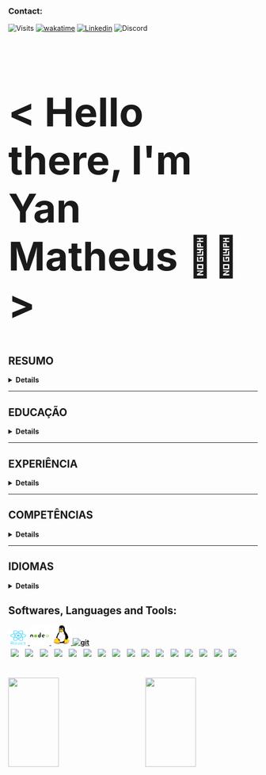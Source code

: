 ### Contact:
![Visits](https://badges.pufler.dev/visits/refszin/refszin?logo=google-analytics&labelColor=0D0D0F)
[![wakatime](https://wakatime.com/badge/user/5f667002-f1a2-4d32-a500-1ec6818a616c.svg)](https://wakatime.com/@5f667002-f1a2-4d32-a500-1ec6818a616c)
[![Linkedin](https://img.shields.io/badge/-LinkedIn-060606?style=flat&labelColor=0D0D0D&logo=Linkedin&Color=white)](https://www.linkedin.com/in/yanassis/)
![Discord](https://img.shields.io/badge/Discord-Refs8597-%8597DA?style=flat&labelColor=0D0D0D&logo=discord&Color=white)
<head>
    <meta name="Autor" content="Yan" />
</head>

<body>
    <main class="main ">
        <h1 style="font-size: 80px "><strong>&#60; Hello there, I'm Yan Matheus 👨‍💻 &#62;<br></h1>
            <section>
                <h2>RESUMO</h2>
                    <details>
                        <li>Formado pelo Instituto Federal de Educação Colégio de Aplicação João XXIII - Juiz de Fora;</li>
                        <li>Graduando em Ciências Exatas / Ciência da Computação na UFJF;</li>
                        <li>Atualmente estudando programação web para ser um desenvolvedor Full Stack</li>
                    </details>
                    </section>
                    <hr>
                    <section class="section ">
                        <h2 id="edu ">EDUCAÇÃO</h2>
                        <details>
                            <p>Colégio de Aplicação João XXII (UFJF), Juiz de Fora, MG</p>
                            <ul>
                                <li>Ensino Fundamental / Médio;</li>
                                <li>Fevereiro de 2015 a Dezembro de 2019;</li>
                            </ul>
                            <p>Universidade Federal de Juiz de Fora (UFJF), Juiz de Fora, MG;</p>
                            <ul>
                                <li>Graduação - Cursando Março de 2020 / Março de 2025;</li>
                                <li>Curso: Ciências Exatas - Ciência da Computação.</li>
                            </ul>
                        </details>
                    </section>
                    <hr>
                    <section>
                        <h2>EXPERIÊNCIA</h2>
                        <details>
                            <p>Veículos S.A. / Regional Veículos:</p>
                            <ul>
                                <li>Planejamento;</li>
                                <li>Implementação de campanhas digitais;</li>
                                <li>Captação de clientes;</li>
                                <li>Venda de automóveis;</li>
                            </ul>
                            <p>Friends Hamburgueria/ Distribuidora Santo Copo</p>
                            <ul>
                                <li>Criação de identidade corporativa;</li>
                                <li>Elaboração de cardápio online;</li>
                                <li>Configuração dos cardápios (Uber Eats , Ifood e WhatsApp Business).</li>
                            </ul>
                        </details>
                    </section>
                    <hr>
                    <section>
                        <h2>COMPETÊNCIAS</h2>
                        <details>
                            <li>Office completo;</li>
                            <li>CSS/HTML</li>
                            <li>JavaScript</li>
                            <li>Plugins em Java;</li>
                            <li>PHP/SQL;</li>
                            <li>Photoshop e Illustrator;</li>
                            <li>Administração de Servidores;</li>
                         <li>Manutenção de computadores;</li>
                            <li>Digitação;</li>
                            <li>Hospedagem web.</li>
                        </details>
                    </section>
                    <hr>
                    <section>
                        <h2>IDIOMAS</h2>
                        <details>
                            <li>Inglês Intermediário;</li>
                            <li>Francês Intermediário;</li>
                            <li>Espanhol Intermediário;</li>
                        </details>
                    </section>
            <section>    
<h2>Softwares, Languages and Tools:</h2>
<div style="display: inline_block">
<a href="https://reactjs.org/" target="_blank" rel="noreferrer">
<img src="https://raw.githubusercontent.com/devicons/devicon/master/icons/react/react-original-wordmark.svg" alt="react" width="40" height="30"/>
</a>
<a href="https://nodejs.org" target="_blank" rel="noreferrer">
<img src="https://raw.githubusercontent.com/devicons/devicon/master/icons/nodejs/nodejs-original-wordmark.svg" alt="nodejs" width="40" height="40"/>
</a>
<a href="https://www.linux.org/" target="_blank" rel="noreferrer">
<img src="https://raw.githubusercontent.com/devicons/devicon/master/icons/linux/linux-original.svg" alt="linux" width="40" height="40"/>
</a>
<a href="https://git-scm.com/" target="_blank" rel="noreferrer">
<img src="https://www.vectorlogo.zone/logos/git-scm/git-scm-icon.svg" alt="git" width="40" height="40"/>
</a>
     <div>
  <img style='margin: 5px;' src="https://img.shields.io/badge/javascript%20-%2320232a.svg?&style=for-the-badge&color=F7DF1E&logo=javascript&logoColor=000000" />
  <img style='margin: 5px;' src="https://img.shields.io/badge/CSS3%20-%2320232a.svg?&style=for-the-badge&color=1572B6&logo=CSS3&logoColor=ffffff"/>
  <img style='margin: 5px;' src="https://img.shields.io/badge/HTML5%20-%2320232a.svg?&style=for-the-badge&color=E34F26&logo=HTML5&logoColor=ffffff"/>
  <img style='margin: 5px;' src="https://img.shields.io/badge/react%20-%2320232a.svg?&style=for-the-badge&color=363636&logo=react&logoColor=q61DAFB"/>
  <img style='margin: 5px;' src="https://img.shields.io/badge/node js%20-%2320232a.svg?&style=for-the-badge&color=339933&logo=node.js&logoColor=ffffff"/>
  <img style='margin: 5px;' src="https://img.shields.io/badge/styled components%20-%2320232a.svg?&style=for-the-badge&color=DB7093&logo=styled-components&logoColor=ffffff"/>
  <img style='margin: 5px;' src="https://img.shields.io/badge/TypeScript%20-%2320232a.svg?&style=for-the-badge&color=3178C6&logo=TypeScript&logoColor=ffffff"/>
  <img style='margin: 5px;' src="https://img.shields.io/badge/Mongo db%20-%2320232a.svg?&style=for-the-badge&color=47A248&logo=MongoDB&logoColor=ffffff"/>
  <img style='margin: 5px;' src="https://img.shields.io/badge/PostgreSQL%20-%2320232a.svg?&style=for-the-badge&color=4169E1&logo=PostgreSQL&logoColor=ffffff"/>
  
 
  <img style='margin: 5px;' src="https://img.shields.io/badge/visual studio code%20-%2320232a.svg?&style=for-the-badge&color=007ACC&logo=visualstudiocode&logoColor=ffffff"/>
  <img style='margin: 5px;' src="https://img.shields.io/badge/github%20-%2320232a.svg?&style=for-the-badge&color=000000&logo=GitHub&logoColor=ffffff"/>
  <img style='margin: 5px;' src="https://img.shields.io/badge/trello%20-%2320232a.svg?&style=for-the-badge&color=0052CC&logo=trello&logoColor=ffffff"/>
  <img style='margin: 5px;' src="https://img.shields.io/badge/linux%20-%2320232a.svg?&style=for-the-badge&color=FCC624&logo=linux&logoColor=000000"/>
  <img style='margin: 5px;' src="https://img.shields.io/badge/npm%20-%2320232a.svg?&style=for-the-badge&color=CB3837&logo=npm&logoColor=ffffff"/>
  <img style='margin: 5px;' src="https://img.shields.io/badge/Vercel%20-%2320232a.svg?&style=for-the-badge&color=000000&logo=Vercel&logoColor=ffffff"/>
  <img style='margin: 5px;' src="https://img.shields.io/badge/Mongo Atlas%20-%2320232a.svg?&style=for-the-badge&color=ffffff&logo=MongoDB&logoColor=47A248"/>
</div>
<br/></div>
<br>            
                       <img align="left" height="180px" width= "45%" src="https://github-readme-stats.vercel.app/api?username=refszin&show_icons=true&theme=highcontrast"/>
                <img align="right" height="180px" width= "45%" src="https://github-readme-stats.vercel.app/api/top-langs/?username=refszin&layout=compact&hide=php&theme=highcontrast"/>
              </footer>
          </main>
     </body>
</html>
